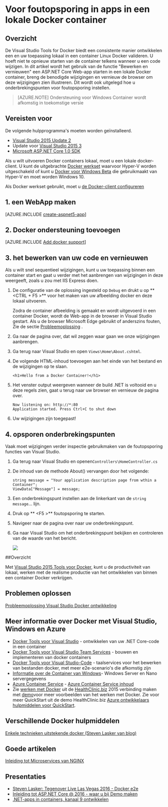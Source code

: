<properties
   pageTitle="Voor foutopsporing in apps in een lokale Docker container | Microsoft Azure"
   description="Informatie over het aanpassen van een app die wordt uitgevoerd op een lokale Docker container, het vernieuwen van de container via bewerken en vernieuwen en foutopsporing onderbrekingspunten instellen"
   services="azure-container-service"
   documentationCenter="na"
   authors="mlearned"
   manager="douge"
   editor="" />
<tags
   ms.service="multiple"
   ms.devlang="dotnet"
   ms.topic="article"
   ms.tgt_pltfrm="na"
   ms.workload="multiple"
   ms.date="07/22/2016"
   ms.author="mlearned" />

# <a name="debugging-apps-in-a-local-docker-container"></a>Voor foutopsporing in apps in een lokale Docker container

## <a name="overview"></a>Overzicht
De Visual Studio Tools for Docker biedt een consistente manier ontwikkelen een en uw toepassing lokaal in een container Linux Docker valideren.
U hoeft niet te opnieuw starten van de container telkens wanneer u een code wijzigen.
In dit artikel wordt het gebruik van de functie "Bewerken en vernieuwen" een ASP.NET Core Web-app starten in een lokale Docker container, breng de benodigde wijzigingen en vernieuw de browser om deze wijzigingen zien illustreren.
Dit wordt ook uitgelegd hoe u onderbrekingspunten voor foutopsporing instellen.

> [AZURE.NOTE] Ondersteuning voor Windows Container wordt afkomstig in toekomstige versie

## <a name="prerequisites"></a>Vereisten voor
De volgende hulpprogramma's moeten worden geïnstalleerd.

- [Visual Studio 2015 Update 2](https://go.microsoft.com/fwlink/?LinkId=691978)
- Update voor [Visual Studio 2015 3](https://go.microsoft.com/fwlink/?LinkId=691129)
- [Microsoft ASP.NET Core 1.0 SDK](https://go.microsoft.com/fwlink/?LinkID=809122)

Als u wilt uitvoeren Docker containers lokaal, moet u een lokale docker-client.
U kunt de uitgebrachte [Docker werkset](https://www.docker.com/products/overview#/docker_toolbox) waarvoor Hyper-V worden uitgeschakeld of kunt u [Docker voor Windows Beta](https://beta.docker.com) die gebruikmaakt van Hyper-V en moet worden Windows 10.

Als Docker werkset gebruikt, moet u [de Docker-client configureren](./vs-azure-tools-docker-setup.md)

## <a name="1-create-a-web-app"></a>1. een WebApp maken

[AZURE.INCLUDE [create-aspnet5-app](../includes/create-aspnet5-app.md)]

## <a name="2-add-docker-support"></a>2. Docker ondersteuning toevoegen

[AZURE.INCLUDE [Add docker support](../includes/vs-azure-tools-docker-add-docker-support.md)]


## <a name="3-edit-your-code-and-refresh"></a>3. het bewerken van uw code en vernieuwen

Als u wilt snel sequentieel wijzigingen, kunt u uw toepassing binnen een container start en gaat u verder met het aanbrengen van wijzigingen in deze weergeeft, zoals u zou met IIS Express doen.

1. De configuratie van de oplossing ingesteld op `Debug` en drukt u op ** &lt;CTRL + F5 >** voor het maken van uw afbeelding docker en deze lokaal uitvoeren.

    Zodra de container afbeelding is gemaakt en wordt uitgevoerd in een container Docker, wordt de Web-app in de browser in Visual Studio gestart.
    Als u de browser Microsoft Edge gebruikt of anderszins fouten, Zie de sectie [Probleemoplossing](vs-azure-tools-docker-troubleshooting-docker-errors.md) .

1. Ga naar de pagina over, dat wil zeggen waar gaan we onze wijzigingen aanbrengen.

1. Ga terug naar Visual Studio en open `Views\Home\About.cshtml`.

1. De volgende HTML-inhoud toevoegen aan het einde van het bestand en de wijzigingen op te slaan.

    ```
    <h1>Hello from a Docker Container!</h1>
    ```

1.  Het venster output weergeven wanneer de build .NET is voltooid en u deze regels zien, gaat u terug naar uw browser en vernieuw de pagina over.

    ```
    Now listening on: http://*:80
    Application started. Press Ctrl+C to shut down
    ```

1.  Uw wijzigingen zijn toegepast!

## <a name="4-debug-with-breakpoints"></a>4. opsporen onderbrekingspunten

Vaak moet wijzigingen verder inspectie gebruikmaken van de foutopsporing functies van Visual Studio.

1.  Ga terug naar Visual Studio en openen`Controllers\HomeController.cs`

1.  De inhoud van de methode About() vervangen door het volgende:

    ```
    string message = "Your application description page from wthin a Container";
    ViewData["Message"] = message;
    ````

1.  Een onderbrekingspunt instellen aan de linkerkant van de `string message`... lijn.

1.  Druk op ** &lt;F5 >** foutopsporing te starten.

1.  Navigeer naar de pagina over naar uw onderbrekingspunt.

1.  Ga naar Visual Studio om het onderbrekingspunt bekijken en controleren van de waarde van het bericht.

    ![][2]

##<a name="summary"></a>Overzicht

Met [Visual Studio 2015 Tools voor Docker](https://aka.ms/DockerToolsForVS), kunt u de productiviteit van lokaal, werken met de realisme productie van het ontwikkelen van binnen een container Docker verkrijgen.

## <a name="troubleshooting"></a>Problemen oplossen

[Probleemoplossing Visual Studio Docker ontwikkeling](vs-azure-tools-docker-troubleshooting-docker-errors.md)

## <a name="more-about-docker-with-visual-studio-windows-and-azure"></a>Meer informatie over Docker met Visual Studio, Windows en Azure

- [Docker Tools voor Visual Studio](http://aka.ms/dockertoolsforvs) - ontwikkelen van uw .NET Core-code in een container
- [Docker Tools voor Visual Studio Team Services](http://aka.ms/dockertoolsforvsts) - bouwen en implementeren van docker containers
- [Docker Tools voor Visual Studio-Code](http://aka.ms/dockertoolsforvscode) - taalservices voor het bewerken van bestanden docker, met meer e2e-scenario's die afkomstig zijn
- [Informatie over de Container van Windows](http://aka.ms/containers)- Windows Server en Nano servergegevens
- [Azure Container Service](https://azure.microsoft.com/services/container-service/) - [Azure Container Service inhoud](http://aka.ms/AzureContainerService)
-    Zie [werken met Docker](https://github.com/Microsoft/HealthClinic.biz/wiki/Working-with-Docker) uit de [HealthClinic.biz](https://github.com/Microsoft/HealthClinic.biz) 2015 verbinding maken met [demo](https://blogs.msdn.microsoft.com/visualstudio/2015/12/08/connectdemos-2015-healthclinic-biz/)voor meer voorbeelden van het werken met Docker. Zie voor meer QuickStart uit de demo HealthClinic.biz [Azure ontwikkelaars hulpmiddelen voor QuickStart](https://github.com/Microsoft/HealthClinic.biz/wiki/Azure-Developer-Tools-Quickstarts).

## <a name="various-docker-tools"></a>Verschillende Docker hulpmiddelen

[Enkele technieken uitstekende docker (Steven Lasker van blog)](https://blogs.msdn.microsoft.com/stevelasker/2016/03/25/some-great-docker-tools/)

## <a name="good-articles"></a>Goede artikelen

[Inleiding tot Microservices van NGINX](https://www.nginx.com/blog/introduction-to-microservices/)

## <a name="presentations"></a>Presentaties

- [Steven Lasker: Tegenover Live Las Vegas 2016 - Docker e2e](https://github.com/SteveLasker/Presentations/blob/master/VSLive2016/Vegas/)
- [Inleiding tot ASP.NET Core @ 2016 - waar u bij Demo maken](https://channel9.msdn.com/Events/Build/2016/B810)
- [.NET-apps in containers, kanaal 9 ontwikkelen](https://blogs.msdn.microsoft.com/stevelasker/2016/02/19/developing-asp-net-apps-in-docker-containers/)

[2]: ./media/vs-azure-tools-docker-edit-and-refresh/breakpoint.png
